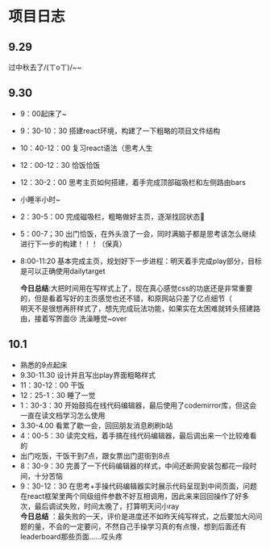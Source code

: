 # 项目日志
## 9.29
过中秋去了/(ㄒoㄒ)/~~
## 9.30
* 9：00起床了~
* 9：30-10：30 搭建react环境，构建了一下粗略的项目文件结构
* 10：40-12：00 复习react语法（思考人生
* 12：00-12：30 恰饭恰饭
* 12：30-2：00 思考主页如何搭建，着手完成顶部磁吸栏和左侧路由bars
* 小睡半小时~
* 2：30-5：00 完成磁吸栏，粗略做好主页，逐渐找回状态🤸
* 5：00-7；30 出门恰饭，在外头浪了一会，同时满脑子都是思考该怎么继续进行下一步的构建！！！（保真）
* 8:00-11:20 基本完成主页，规划好下一步进程：明天着手完成play部分，目标是可以正确使用dailytarget
  
  **今日总结**:大把时间用在写样式上了，现在真心感觉css的功底还是非常重要的，但是看着写好的主页感觉也还不错，和原网站只差了亿点细节（   
  明天不是很想再肝样式了，想先完成玩法功能，如果实在太困难就转头搭建路由，接着写界面😢
  洗澡睡觉~over
## 10.1
* 熟悉的9点起床
* 9.30-11.30 设计并且写出play界面粗略样式
* 11：30-12：00 干饭
* 12：25-1：30 睡了一觉
* 1：30-3：30 开始鼓捣在线代码编辑器，最后使用了codemirror库，但这会一直在读文档学习怎么使用
* 3.30-4.00 看累了歇一会，回回朋友消息刷刷b站
* 4：00-5：30 读完文档，着手搞在线代码编辑器，最后调出来一个比较难看的
* 出门吃饭，干饭干到7点，跟女票出门逛街到8点
* 8：30-9：30 完善了一下代码编辑器的样式，中间还断网安装包都花一段时间，十分苦恼
* 9：30-12：30 在思考+手操代码编辑器实时展示代码呈现到中间页面，问题在react框架里两个同级组件参数不好互相调用，因此来来回回操作了好多次，最后调试失败，时间太晚了，打算明天问小ray     
  **今日总结** ：最失败的一天，评价是进度还不如昨天纯写样式，之后要加大问问题的量，不会的一定要问，不然自己手操学习真的有点慢，想到后面还有leaderboard那些页面……哎头疼
